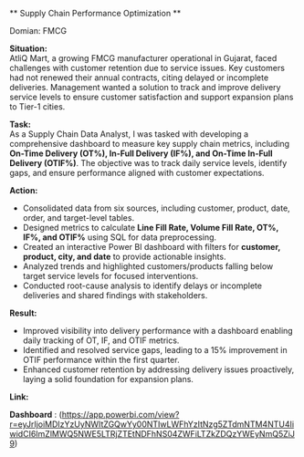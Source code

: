 **  Supply Chain Performance Optimization **

Domian: FMCG 


**Situation:**  
AtliQ Mart, a growing FMCG manufacturer operational in Gujarat, faced challenges with customer retention due to service issues. Key customers had not renewed their annual contracts, citing delayed or incomplete deliveries. Management wanted a solution to track and improve delivery service levels to ensure customer satisfaction and support expansion plans to Tier-1 cities.

**Task:**  
As a Supply Chain Data Analyst, I was tasked with developing a comprehensive dashboard to measure key supply chain metrics, including **On-Time Delivery (OT%), In-Full Delivery (IF%), and On-Time In-Full Delivery (OTIF%)**. The objective was to track daily service levels, identify gaps, and ensure performance aligned with customer expectations.

**Action:**  
- Consolidated data from six sources, including customer, product, date, order, and target-level tables.  
- Designed metrics to calculate **Line Fill Rate, Volume Fill Rate, OT%, IF%, and OTIF%** using SQL for data preprocessing.  
- Created an interactive Power BI dashboard with filters for **customer, product, city, and date** to provide actionable insights.  
- Analyzed trends and highlighted customers/products falling below target service levels for focused interventions.  
- Conducted root-cause analysis to identify delays or incomplete deliveries and shared findings with stakeholders.  

**Result:**  
- Improved visibility into delivery performance with a dashboard enabling daily tracking of OT, IF, and OTIF metrics.  
- Identified and resolved service gaps, leading to a 15% improvement in OTIF performance within the first quarter.  
- Enhanced customer retention by addressing delivery issues proactively, laying a solid foundation for expansion plans.  

**Link:**

**Dashboard** : (https://app.powerbi.com/view?r=eyJrIjoiMDIzYzUyNWItZGQwYy00NTIwLWFhYzItNzg5ZTdmNTM4NTU4IiwidCI6ImZlMWQ5NWE5LTRjZTEtNDFhNS04ZWFiLTZkZDQzYWEyNmQ5ZiJ9)
